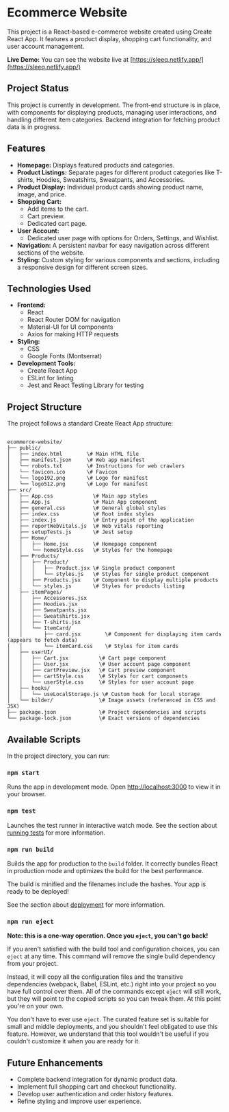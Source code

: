 # Ecommerce Website

This project is a React-based e-commerce website created using Create React App. It features a product display, shopping cart functionality, and user account management.

**Live Demo:** You can see the website live at [https://sleeq.netlify.app/](https://sleeq.netlify.app/)

## Project Status

This project is currently in development. The front-end structure is in place, with components for displaying products, managing user interactions, and handling different item categories. Backend integration for fetching product data is in progress.

## Features

* **Homepage:** Displays featured products and categories.
* **Product Listings:** Separate pages for different product categories like T-shirts, Hoodies, Sweatshirts, Sweatpants, and Accessories.
* **Product Display:** Individual product cards showing product name, image, and price.
* **Shopping Cart:**
    * Add items to the cart.
    * Cart preview.
    * Dedicated cart page.
* **User Account:**
    * Dedicated user page with options for Orders, Settings, and Wishlist.
* **Navigation:** A persistent navbar for easy navigation across different sections of the website.
* **Styling:** Custom styling for various components and sections, including a responsive design for different screen sizes.

## Technologies Used

* **Frontend:**
    * React
    * React Router DOM for navigation
    * Material-UI for UI components
    * Axios for making HTTP requests
* **Styling:**
    * CSS
    * Google Fonts (Montserrat)
* **Development Tools:**
    * Create React App
    * ESLint for linting
    * Jest and React Testing Library for testing

## Project Structure

The project follows a standard Create React App structure:

```

ecommerce-website/
├── public/
│   ├── index.html        \# Main HTML file
│   ├── manifest.json     \# Web app manifest
│   └── robots.txt        \# Instructions for web crawlers
│   └── favicon.ico       \# Favicon
│   └── logo192.png       \# Logo for manifest
│   └── logo512.png       \# Logo for manifest
├── src/
│   ├── App.css             \# Main app styles
│   ├── App.js              \# Main App component
│   ├── general.css         \# General global styles
│   ├── index.css           \# Root index styles
│   ├── index.js            \# Entry point of the application
│   ├── reportWebVitals.js  \# Web vitals reporting
│   ├── setupTests.js       \# Jest setup
│   ├── Home/
│   │   ├── Home.jsx        \# Homepage component
│   │   └── homeStyle.css   \# Styles for the homepage
│   ├── Products/
│   │   ├── Product/
│   │   │   ├── Product.jsx \# Single product component
│   │   │   └── styles.js   \# Styles for single product component
│   │   ├── Products.jsx    \# Component to display multiple products
│   │   └── styles.js       \# Styles for products listing
│   ├── itemPages/
│   │   ├── Accessores.jsx
│   │   ├── Hoodies.jsx
│   │   ├── Sweatpants.jsx
│   │   ├── Sweatshirts.jsx
│   │   ├── T-shirts.jsx
│   │   └── ItemCard/
│   │       ├── card.jsx        \# Component for displaying item cards (appears to fetch data)
│   │       └── itemCard.css    \# Styles for item cards
│   ├── userUI/
│   │   ├── Cart.jsx          \# Cart page component
│   │   ├── User.jsx          \# User account page component
│   │   ├── cartPreview.jsx   \# Cart preview component
│   │   ├── cartStyle.css     \# Styles for cart components
│   │   └── userStyle.css     \# Styles for user account page
│   ├── hooks/
│   │   └── useLocalStorage.js \# Custom hook for local storage
│   └── bilder/               \# Image assets (referenced in CSS and JSX)
├── package.json              \# Project dependencies and scripts
└── package-lock.json         \# Exact versions of dependencies

```

## Available Scripts

In the project directory, you can run:

### `npm start`

Runs the app in development mode.
Open [http://localhost:3000](http://localhost:3000) to view it in your browser.

### `npm test`

Launches the test runner in interactive watch mode.
See the section about [running tests](https://facebook.github.io/create-react-app/docs/running-tests) for more information.

### `npm run build`

Builds the app for production to the `build` folder.
It correctly bundles React in production mode and optimizes the build for the best performance.

The build is minified and the filenames include the hashes.
Your app is ready to be deployed!

See the section about [deployment](https://facebook.github.io/create-react-app/docs/deployment) for more information.

### `npm run eject`

**Note: this is a one-way operation. Once you `eject`, you can't go back!**

If you aren't satisfied with the build tool and configuration choices, you can `eject` at any time. This command will remove the single build dependency from your project.

Instead, it will copy all the configuration files and the transitive dependencies (webpack, Babel, ESLint, etc.) right into your project so you have full control over them. All of the commands except `eject` will still work, but they will point to the copied scripts so you can tweak them. At this point you're on your own.

You don't have to ever use `eject`. The curated feature set is suitable for small and middle deployments, and you shouldn't feel obligated to use this feature. However, we understand that this tool wouldn't be useful if you couldn't customize it when you are ready for it.

## Future Enhancements

* Complete backend integration for dynamic product data.
* Implement full shopping cart and checkout functionality.
* Develop user authentication and order history features.
* Refine styling and improve user experience.